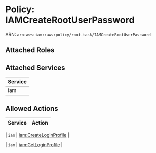 # Policy: IAMCreateRootUserPassword

ARN: `arn:aws:iam::aws:policy/root-task/IAMCreateRootUserPassword`

## Attached Roles

## Attached Services

| Service |
|---------|
| iam |

## Allowed Actions

| Service | Action |
|:-------:|--------|

| `iam` | [iam:CreateLoginProfile](../actions.md#iam:createloginprofile) |

| `iam` | [iam:GetLoginProfile](../actions.md#iam:getloginprofile) |
